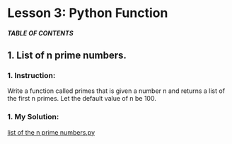 # Lesson 3: Python Function

##### TABLE OF CONTENTS

## 1. List of n prime numbers.
### 1. Instruction:
Write a function called primes that is given a number n and returns a list of the first n primes. Let the default value of n be 100.

### 1. My Solution:
[list of the n prime numbers.py](https://github.com/p3uj/Integrative-Programming-and-Technology-1_Assignments/blob/4c92225b78b1a46cbd94845003bf7d65478baf2f/Group%20Activity/list%20of%20the%20n%20prime%20numbers.py)